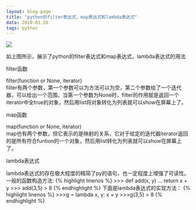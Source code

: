 ```yaml
---
layout: blog-page
title: "python的filter表达式，map表达式和lambda表达式"
data: 2018-01-28
tags: python
---
```

<img src="/assets/python的lambda.png"><br>
<p>如上图所示，展示了python的filter表达式和map表达式，lambda表达式的用法</p>
<p class="h1">filter函数</p>
filter(function or None, iterator)<br>
filter有两个参数，第一个参数可以为方法可以为空，第二个参数给了一个迭代器，可以给出一个范围。当第一个参数为None时，filter的作用就是返回一个iterator中全true的对象，然后用list将对象转化为列表就可以show在屏幕上了。<br>
<p class="h1">map函数</p>
map(function or None, iterator)<br>
map也有两个参数，但它表示的是映射的关系，它对于给定的迭代器iterator返回的是所有符合funtion的一个对象，然后用list转化为列表就可以show在屏幕上了。 
<br>
<p class="h1">lambda表达式</p>
lambda表达式的存在极大程度的精简了py的语句，也一定程度上增强了可读性。<br>
一般的函数构造方法:
{% highlight linenos %}
>>> def add(x, y)
...		return x + y
>>> add(3,5)
>   8
{% endhighlight %}
下面是lambda表达式的实现方法：
{% highlight linenos %}
>>>g = lambda x, y: x + y
>>>g(3,5)
>  8
{% endhighlight %}